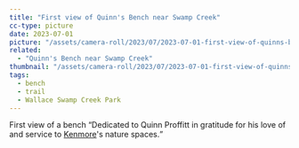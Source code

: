 ```yaml
---
title: "First view of Quinn's Bench near Swamp Creek"
cc-type: picture
date: 2023-07-01
picture: "/assets/camera-roll/2023/07/2023-07-01-first-view-of-quinns-bench-near-swamp-creek/20230702_022209607_iOS.jpg"
related:
  - "Quinn's Bench near Swamp Creek"
thumbnail: "/assets/camera-roll/2023/07/2023-07-01-first-view-of-quinns-bench-near-swamp-creek/20230702_022209607_iOS-thumbnail.jpg"
tags:
  - bench
  - trail
  - Wallace Swamp Creek Park
---
```

First view of a bench <q>Dedicated to Quinn Proffitt in gratitude for his love of and service to [Kenmore](/kenmore/)'s nature spaces.</q>